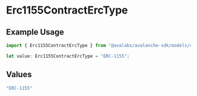 # Erc1155ContractErcType

## Example Usage

```typescript
import { Erc1155ContractErcType } from "@avalabs/avalanche-sdk/models/components";

let value: Erc1155ContractErcType = "ERC-1155";
```

## Values

```typescript
"ERC-1155"
```